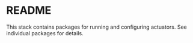 # README #

This stack contains packages for running and configuring actuators. See individual packages for details.
